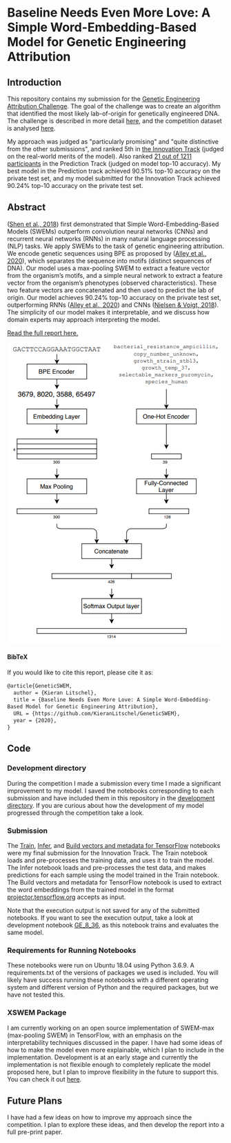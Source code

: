 # Baseline Needs Even More Love: A Simple Word-Embedding-Based Model for Genetic Engineering Attribution

## Introduction

This repository contains my submission for the [Genetic Engineering Attribution Challenge](https://altlabs.tech/geac/).
The goal of the challenge was to create an algorithm that identified the most likely lab-of-origin for genetically 
engineered DNA. The challenge is described in more detail [here](https://www.drivendata.org/competitions/63/genetic-engineering-attribution/page/165/),
and the competition dataset is analysed [here](https://www.drivendata.co/blog/genetic-attribution-benchmark/).

My approach was judged as "particularly promising" and "quite distinctive from the other submissions", and ranked 5th in 
[the Innovation Track](https://www.drivendata.org/competitions/63/genetic-engineering-attribution/page/221/) 
(judged on the real-world merits of the model). Also ranked [21 out of 1211 participants](https://www.drivendata.org/competitions/63/genetic-engineering-attribution/leaderboard/) 
in the Prediction Track (judged on model top-10 accuracy). My best model in the Prediction track achieved 90.51% 
top-10 accuracy on the private test set, and my model submitted for the Innovation Track achieved 90.24% top-10 accuracy
on the private test set.

## Abstract

([Shen et al., 2018](https://arxiv.org/abs/1805.09843)) first demonstrated that Simple Word-Embedding-Based Models (SWEMs)
outperform convolution neural networks (CNNs)
and recurrent neural networks (RNNs) in many
natural language processing (NLP) tasks. We apply SWEMs to the task of genetic engineering
attribution. We encode genetic sequences using
BPE as proposed by ([Alley et al., 2020](https://www.biorxiv.org/content/10.1101/2020.08.22.262576v1)), which
separates the sequence into motifs (distinct sequences of DNA). Our model uses a max-pooling
SWEM to extract a feature vector from the organism’s motifs, and a simple neural network to
extract a feature vector from the organism’s phenotypes (observed characteristics). These two
feature vectors are concatenated and then used
to predict the lab of origin. Our model achieves
90.24% top-10 accuracy on the private test set,
outperforming RNNs ([Alley et al., 2020](https://www.biorxiv.org/content/10.1101/2020.08.22.262576v1)) and
CNNs ([Nielsen & Voigt, 2018](https://www.nature.com/articles/s41467-018-05378-z)). The simplicity of
our model makes it interpretable, and we discuss
how domain experts may approach interpreting
the model.

[Read the full report here.](https://github.com/KieranLitschel/GeneticSWEM/blob/master/Report.pdf)

![alt text](https://raw.githubusercontent.com/KieranLitschel/GeneticSWEM/master/model_pipeline.PNG "Model pipeline for an example sample")

#### BibTeX

If you would like to cite this report, please cite it as:

```
@article{GeneticSWEM,
  author = {Kieran Litschel},
  title = {Baseline Needs Even More Love: A Simple Word-Embedding-Based Model for Genetic Engineering Attribution},
  URL = {https://github.com/KieranLitschel/GeneticSWEM},
  year = {2020},
}
```

## Code

### Development directory

During the competition I made a submission every time I made a significant improvement to my model. I saved the 
notebooks corresponding to each submission and have included them in this repository in the [development directory](https://github.com/KieranLitschel/GeneticSWEM/tree/master/development).
If you are curious about how the development of my model progressed through the competition take a look.

### Submission

The [Train](https://github.com/KieranLitschel/GeneticSWEM/blob/master/Train.ipynb), [Infer](https://github.com/KieranLitschel/GeneticSWEM/blob/master/Infer.ipynb), 
and [Build vectors and metadata for TensorFlow]((https://github.com/KieranLitschel/GeneticSWEM/blob/master/Build%20vectors%20and%20metadata%20for%20TensorFlow.ipynb)) 
notebooks were my final submission for the Innovation Track. The Train notebook loads and pre-processes the training data, 
and uses it to train the model. The Infer notebook loads and pre-processes the test data, and makes predictions for each
sample using the model trained in the Train notebook. The Build vectors and metadata for TensorFlow notebook is used to 
extract the word embeddings from the trained model in the format [projector.tensorflow.org](http://projector.tensorflow.org/) 
accepts as input.

Note that the execution output is not saved for any of the submitted notebooks. If you want to see the execution output, 
take a look at development notebook [GE_8_36]((https://github.com/KieranLitschel/GeneticSWEM/tree/master/development/GE_8_36.ipynb)),
as this notebook trains and evaluates the same model.

### Requirements for Running Notebooks

These notebooks were run on Ubuntu 18.04 using Python 3.6.9. A requirements.txt of the versions of packages we used is
included. You will likely have success running these notebooks with a different operating system and different version 
of Python and the required packages, but we have not tested this.

### XSWEM Package

I am currently working on an open source implementation of SWEM-max (max-pooling SWEM) in TensorFlow, with an emphasis on the 
interpretability techniques discussed in the paper. I have had some ideas of how to make the model even more explainable, 
which I plan to include in the implementation. Development is at an early stage and currently the implementation is not 
flexible enough to completely replicate the model proposed here, but I plan to improve flexibility in the future to 
support this. You can check it out [here](https://github.com/KieranLitschel/XSWEM).

## Future Plans

I have had a few ideas on how to improve my approach since the competition. I plan to explore these ideas, and then 
develop the report into a full pre-print paper.
